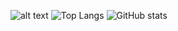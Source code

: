 ![alt text](https://github.com/mfaysoares/files/blob/main/banner.png)
![Top Langs](https://github-readme-stats.vercel.app/api/top-langs/?username=mfaysoares&theme=tokyonight)
![GitHub stats](https://github-readme-stats.vercel.app/api?username=mfaysoares&show_icons=true&theme=tokyonight)
